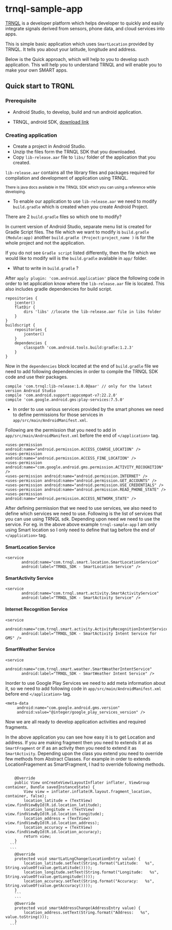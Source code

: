 # trnql-sample-app

[TRNQL](http://trnql.com) is a developer platform which helps developer to quickly and easily integrate signals derived from sensors, phone data, and cloud services into apps.

This is simple basic application which uses ```SmartLocation``` provided by TRNQL. It tells you about your latitude, longitude and address.

Below is the Quick approach, which will help to you to develop such application. This will help you to understand TRNQL and will enable you to make your own SMART apps.

## Quick start to TRQNL
### Prerequisite

* Android Studio, to develop, build and run android application.

* TRNQL, android SDK, [download link](http://trnql.com/download_request/)

### Creating application
 * Create a project in Android Studio.
 * Unzip the files form the TRNQL SDK that you downloaded.
 * Copy ```lib-release.aar``` file to ```libs/``` folder of the application that you created.

 ```lib-release.aar``` contains all the library files and packages required for compilation and development of application using TRNQL.

 <sub>There is java docs available in the TRNQL SDK which you can using a reference while developing.</sub>

 * To enable our application to use ```lib-release.aar``` we need to modify ```build.gradle``` which is created when you create Android Project.

 There are 2 ```build.gradle``` files so which one to modify?

 In current version of Android Studio, separate menu list is created for Gradle Script files. The file which we want to modify is ```build.gradle (Module:app)``` another ```build.gradle (Project:project_name )``` is for the whole project and not the application.

 If you do not see ```Gradle script``` listed differently, then the file which we would like to modify will is the ```build.gradle``` available in ```app/```  folder.

 * What to write in ```build.gradle``` ?

  After ```apply plugin: 'com.android.application'```
  place the following code in order to let application know where the ```lib-release.aar``` file is located. This also includes gradle dependencies for build script.

  ```
  repositories {
      jcenter()
      flatDir {
          dirs 'libs' //locate the lib-release.aar file in libs folder
      }
  }
  buildscript {
      repositories {
          jcenter()
      }
      dependencies {
          classpath 'com.android.tools.build:gradle:1.2.3'
      }
  }

  ```

  Now in the ```dependencies``` block located at the end of ```build.gradle``` file we need to add following dependencies in order to compile the TRNQL SDK code and use their packages.

  ```
  compile 'com.trnql:lib-release:1.0.0@aar' // only for the latest version Android Studio
  compile 'com.android.support:appcompat-v7:22.2.0'
  compile 'com.google.android.gms:play-services:7.5.0'

  ```

  * In order to use various services provided by the smart phones we need to define permissions for those services in ```app/src/main/AndroidManifest.xml```.

  Following are the permission that you need to add in ```app/src/main/AndroidManifest.xml``` before the end of ```</application>``` tag.

  ```
  <uses-permission android:name="android.permission.ACCESS_COARSE_LOCATION" />
  <uses-permission android:name="android.permission.ACCESS_FINE_LOCATION" />
  <uses-permission android:name="com.google.android.gms.permission.ACTIVITY_RECOGNITION" />
  <uses-permission android:name="android.permission.INTERNET" />
  <uses-permission android:name="android.permission.GET_ACCOUNTS" />
  <uses-permission android:name="android.permission.USE_CREDENTIALS" />
  <uses-permission android:name="android.permission.READ_PHONE_STATE" />
  <uses-permission android:name="android.permission.ACCESS_NETWORK_STATE" />
  ```
  After defining permission that we need to use services, we also need to define which services we need to use.
  Following is the list of services that you can use using TRNQL sdk. Depending upon need we need to use the service.
  For eg. in the above above example ```trnql-sample-app``` I am only using Smart location so I only need to define that tag before the end of ```</application>``` tag.

  #### SmartLocation Service
  ```
  <service
         android:name="com.trnql.smart.location.SmartLocationService"
         android:label="TRNQL_SDK - SmartLocation Service" />
  ```

  #### SmartActivity Service
  ```
  <service
         android:name="com.trnql.smart.activity.SmartActivityService"
         android:label="TRNQL_SDK - SmartActivity Service" />
  ```
  #### Internet Recognition Service
  ```
  <service
         android:name="com.trnql.smart.activity.ActivityRecognitionIntentService"
         android:label="TRNQL_SDK - SmartActivity Intent Service for GMS" />
  ```
  #### SmartWeather Service
  ```
  <service
         android:name="com.trnql.smart.weather.SmartWeatherIntentService"
         android:label="TRNQL_SDK - SmartWeather Intent Service" />
  ```

  Inorder to use Google Play Services we need to add meta information about it, so we need to add following code in ```app/src/main/AndroidManifest.xml``` before end ```</application>``` tag.

  ```
  <meta-data
       android:name="com.google.android.gms.version"
       android:value="@integer/google_play_services_version" />
  ```

  Now we are all ready to develop application activities and required fragments.

  In the above application you can see how easy it is to get Location and address. If you are making fragment then you need to extends it at as ```SmartFragment``` or if as an activity then you need to extend it as ```SmartActivity```. Depending upon the class you extend you need to override few methods from Abstract Classes. For example in order to extends LocationFragement as SmartFragment, I had to override following methods.

  ```

      @Override
      public View onCreateView(LayoutInflater inflater, ViewGroup container, Bundle savedInstanceState) {
          View view = inflater.inflate(R.layout.fragment_location, container, false);
          location_latitude = (TextView) view.findViewById(R.id.location_latitude);
          location_longitude = (TextView) view.findViewById(R.id.location_longitude);
          location_address = (TextView) view.findViewById(R.id.location_address);
          location_accuracy = (TextView) view.findViewById(R.id.location_accuracy);
          return view;
      }
    ```
    ```
      @Override
      protected void smartLatLngChange(LocationEntry value) {
          location_latitude.setText(String.format("Latitude:   %s", String.valueOf(value.getLatitude())));
          location_longitude.setText(String.format("Longitude:   %s", String.valueOf(value.getLongitude())));
          location_accuracy.setText(String.format("Accuracy:   %s", String.valueOf(value.getAccuracy())));
      }
      ```
      ```
      @Override
      protected void smartAddressChange(AddressEntry value) {
          location_address.setText(String.format("Address:   %s", value.toString()));
      }
    ```
